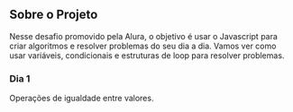 ## Sobre o Projeto

Nesse desafio promovido pela Alura, o objetivo é usar o Javascript para criar algoritmos e resolver problemas do seu dia a dia. Vamos ver como usar variáveis, condicionais e estruturas de loop para resolver problemas.

### Dia 1

Operações de igualdade entre valores.

